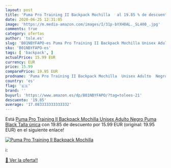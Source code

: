 ```yaml
---
layout: post
title: 'Puma Pro Training II Backpack Mochilla   al 19.85 % de descuento'
date: 2020-06-25 12:31:05
image: 'https://m.media-amazon.com/images/I/31p-bYXH0AL._SL400_.jpg'
comments: true
category: ofertas
author: 'tole.es'
slug: 'B01NBYFAPO-es Puma Pro Training II Backpack Mochilla Unisex Adulto Negro...'
sku: 'B01NBYFAPO-es'
tags: [ 'backpack', ]
actualPrice: 15.99 EUR
currency: EUR
price: 15.99
comparePrice: 19.95 EUR
prodname: 'Puma Pro Training II Backpack Mochilla  Unisex Adulto  Negro  Puma Black   Talla única'
country: 'es'
flag: '🇪🇸'
brand: ''
buyurl: 'https://www.amazon.es/dp/B01NBYFAPO/?tag=tolees-21'
descuento: '19.85'
average: '17.083333333333332'
---
```


Está [Puma Pro Training II Backpack Mochilla  Unisex Adulto  Negro  Puma Black   Talla única](https://www.amazon.es/dp/B01NBYFAPO/?tag=tolees-21) con 19.85 de descuento por 15.99 EUR (original: 19.95 EUR) en el siguiente enlace!

[![Puma Pro Training II Backpack Mochilla  ](https://m.media-amazon.com/images/I/31p-bYXH0AL._SL400_.jpg)](https://www.amazon.es/dp/B01NBYFAPO/?tag=tolees-21)

ℹ️:


[🛒 Ver la oferta!!](https://www.amazon.es/dp/B01NBYFAPO/?tag=tolees-21)
